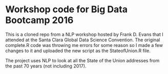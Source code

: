 # Workshop code for Big Data Bootcamp 2016

This is a cloned repo from a NLP workshop hosted by Frank D. Evans that I attended at the Santa Clara Global Data Science Convention.
The original complete.R code was throwing me errors for some reason so I made a few changes to it and uploaded the new script as the 
StateofUnion.R file. 

The project uses NLP to look at all the State of the Union addresses from the past 70 years (not including 2017).

